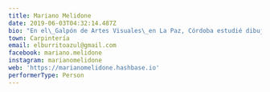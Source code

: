```yaml
---
title: Mariano Melidone
date: 2019-06-03T04:32:14.487Z
bio: "En el\_Galpón de Artes Visuales\_en La Paz, Córdoba estudié dibujo con Félix Rodríguez y pintura con Bruno Grisanti entre 2014 y 2016. Estudié Dibujo Humorístico en la\_Escuela de Dibujo de Carlos Garaycochea(CABA) en 1997 y 1998.\n\nParticipo en el\_Colectivo de Artistas Retrato en Vivo\_(desde 2015).\_http://teretrataremosbien.blogspot.com.ar/\n\nEn 2016 gane el 1er premio de la categoría aficionados del\_Concurso Pintando Traslasierra.\n\nMe dedico a la ilustración y a la pintura, entre otras cosas.\_https://www.instagram.com/marianomelidone/\n\nSoy parte del grupo\_Artzine Argentina.\_https://www.instagram.com/artzineargentina/?hl=es-la\n\nEl tercer cuento publicado salió esta primavera de 2018 se llama “En un lugar llamado Invierno”, editado por la\_Editora Cultural de Tierra del Fuego.\n\nDibujando con la tijera fueron saliendo los primeros retratos de personajes de la Historia de la Patria Grande, de la cultura popular y la filosofía; también, personajes de nuestra región que fueron presentados en la Facultad de turismo y urbanismo de la Universidad Nacional de San Luis donde trabajo. En cada retrato me propongo un diálogo íntimo con el retratado. Un retrato que luego es el recuerdo de un encuentro, de un reconocerse. La serie de retratos continúa.\n\nResido en Carpintería, nací un 6 de marzo en CABA, soy un viajero, caminante y observador. Me encontrarán en el bosque pintando y con mis tijeras, dibujando."
town: Carpintería
email: elburritoazul@gmail.com
facebook: mariano.melidone
instagram: marianomelidone
web: 'https://marianomelidone.hashbase.io'
performerType: Person
---
```


